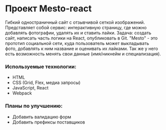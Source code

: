 # Проект Mesto-react
Гибкий одностраничный сайт с отзывчивой сеткой изображений. Представляет собой сервис: интерактивную страницу, где можно добавлять фотографии, удалять их и ставить лайки. Задача: создать сайт, написать часть логики на React, опубликовать в Git.
"Mesto" - это прототип социальной сети, куда пользователь может выкладывать фото, добавлять к ним название и оценивать их лайками. Так же у него есть возможность менять свои данные (имя/никнейм и специализация).
### Используемые технологии: 
* HTML 
* CSS (Grid, Flex, медиа запросы)
* JavaScript, React
* Webpack

### Планы по улучшению:
* Добавить валидацию форм
* Добавить префиксы поставщиков
